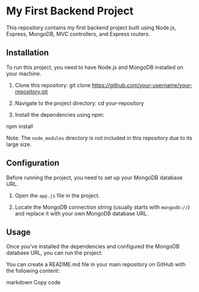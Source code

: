 # My First Backend Project

This repository contains my first backend project built using Node.js, Express, MongoDB, MVC controllers, and Express routers.

## Installation

To run this project, you need to have Node.js and MongoDB installed on your machine.

1. Clone this repository:
git clone https://github.com/your-username/your-repository.git

2. Navigate to the project directory:
cd your-repository

3. Install the dependencies using npm:

npm install


Note: The `node_modules` directory is not included in this repository due to its large size.

## Configuration

Before running the project, you need to set up your MongoDB database URL.

1. Open the `app.js` file in the project.

2. Locate the MongoDB connection string (usually starts with `mongodb://`) and replace it with your own MongoDB database URL.

## Usage

Once you've installed the dependencies and configured the MongoDB database URL, you can run the project:

You can create a README.md file in your main repository on GitHub with the following content:

markdown
Copy code
